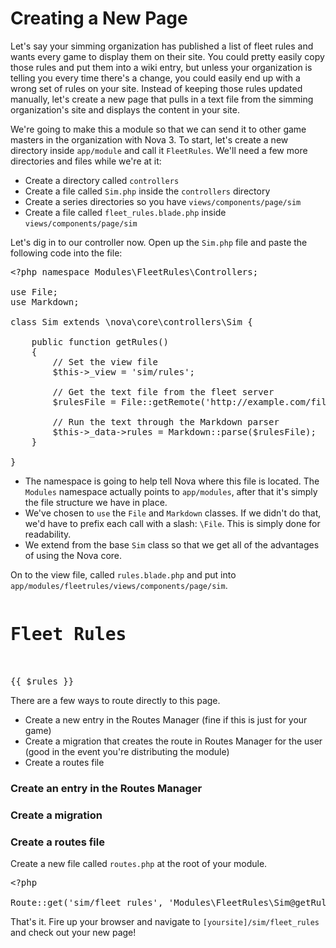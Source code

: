 # Creating a New Page

Let's say your simming organization has published a list of fleet rules and wants every game to display them on their site. You could pretty easily copy those rules and put them into a wiki entry, but unless your organization is telling you every time there's a change, you could easily end up with a wrong set of rules on your site. Instead of keeping those rules updated manually, let's create a new page that pulls in a text file from the simming organization's site and displays the content in your site.

We're going to make this a module so that we can send it to other game masters in the organization with Nova 3. To start, let's create a new directory inside `app/module` and call it `FleetRules`. We'll need a few more directories and files while we're at it:

- Create a directory called `controllers`
- Create a file called `Sim.php` inside the `controllers` directory
- Create a series directories so you have `views/components/page/sim`
- Create a file called `fleet_rules.blade.php` inside `views/components/page/sim`

Let's dig in to our controller now. Open up the `Sim.php` file and paste the following code into the file:

<pre>&lt;?php namespace Modules\FleetRules\Controllers;

use File;
use Markdown;

class Sim extends \nova\core\controllers\Sim {
	
	public function getRules()
	{
		// Set the view file
		$this->_view = 'sim/rules';

		// Get the text file from the fleet server
		$rulesFile = File::getRemote('http://example.com/files/fleet_rules.txt');

		// Run the text through the Markdown parser
		$this->_data->rules = Markdown::parse($rulesFile);
	}

}</pre>

- The namespace is going to help tell Nova where this file is located. The `Modules` namespace actually points to `app/modules`, after that it's simply the file structure we have in place.
- We've chosen to `use` the `File` and `Markdown` classes. If we didn't do that, we'd have to prefix each call with a slash: `\File`. This is simply done for readability.
- We extend from the base `Sim` class so that we get all of the advantages of using the Nova core.

On to the view file, called `rules.blade.php` and put into `app/modules/fleetrules/views/components/page/sim`.

<pre><h1>Fleet Rules</h1>

{{ $rules }}</pre>

There are a few ways to route directly to this page.

- Create a new entry in the Routes Manager (fine if this is just for your game)
- Create a migration that creates the route in Routes Manager for the user (good in the event you're distributing the module)
- Create a routes file

### Create an entry in the Routes Manager

### Create a migration

### Create a routes file

Create a new file called `routes.php` at the root of your module.

<pre>&lt;?php

Route::get('sim/fleet_rules', 'Modules\FleetRules\Sim@getRules');</pre>

That's it. Fire up your browser and navigate to `[yoursite]/sim/fleet_rules` and check out your new page!